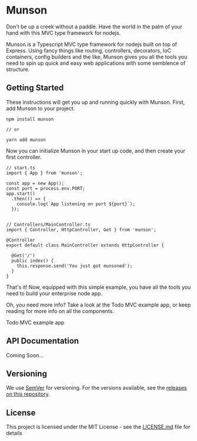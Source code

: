 # Munson

Don't be up a creek without a paddle. Have the world in the palm of your hand with this MVC type framework for nodejs.

Munson is a Typescript MVC type framework for nodejs built on top of Express. Using fancy things like routing, controllers, decorators, IoC containers, config builders and the like, Munson gives you all the tools you need to spin up quick and easy web applications with some semblence of structure.

## Getting Started

These instructions will get you up and running quickly with Munson. First, add Munson to your project.

```
npm install munson

// or

yarn add munson
```

Now you can initialize Munson in your start up code, and then create your first controller.

```
// start.ts
import { App } from 'munson';

const app = new App();
const port = process.env.PORT;
app.start()
  .then(() => {
    console.log(`App listening on port ${port}`);
  });


// Controllers/MainController.ts
import { Controller, HttpController, Get } from 'munson';

@Controller
export default class MainController extends HttpController {

  @Get('/')
  public index() {
    this.response.send('You just got munsoned');
  }
}
```

That's it! Now, equipped with this simple example, you have all the tools you need to build your enterprise node app.

Oh, you need more info? Take a look at the Todo MVC example app, or keep reading for more info on all the components.

Todo MVC example app

## API Documentation

Coming Soon...

## Versioning

We use [SemVer](http://semver.org/) for versioning. For the versions available, see the [releases on this repository](https://github.com/davesters/munson/releases).

## License

This project is licensed under the MIT License - see the [LICENSE.md](https://github.com/davesters/munson/blob/master/LICENSE.md) file for details